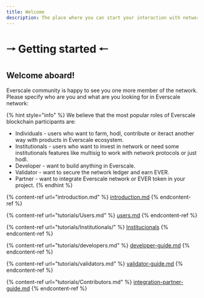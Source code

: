 ```yaml
---
title: Welcome
description: The place where you can start your interaction with network the way you want!
---
```


# 🠒 Getting started 🠐

## Welcome aboard!

Everscale community is happy to see you one more member of the network.\
Please specify who are you and what are you looking for in Everscale network:

{% hint style="info" %}
We believe that the most popular roles of Everscale blockchain participants are:

* Individuals - users who want to farm, hodl, contribute  or iteract another way with products in Everscale ecosystem.&#x20;
* Institutionals - users who want to invest in network or need some institutionals features like multisig to work with network protocols or just hodl.
* Developer - want to build anything in Everscale.
* Validator - want to secure the network ledger and earn EVER.
* Partner - want to integrate Everscale network or EVER token in your project.
{% endhint %}

{% content-ref url="introduction.md" %}
[introduction.md](Everscale-Overview/introduction.md)
{% endcontent-ref %}

{% content-ref url="tutorials/Users.md" %}
[users.md](tutorials/Users.md)
{% endcontent-ref %}

{% content-ref url="tutorials/Institutionals/" %}
[Institucionals](tutorials/Institutionals/)
{% endcontent-ref %}

{% content-ref url="tutorials/developers.md" %}
[developer-guide.md](tutorials/developers.md)
{% endcontent-ref %}

{% content-ref url="tutorials/validators.md" %}
[validator-guide.md](tutorials/validators.md)
{% endcontent-ref %}

{% content-ref url="tutorials/Contributors.md" %}
[integration-partner-guide.md](tutorials/Contributors.md)
{% endcontent-ref %}